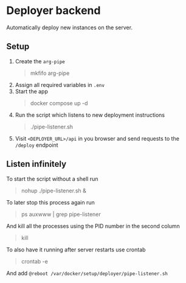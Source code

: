 # Deployer backend

Automatically deploy new instances on the server.

## Setup

1. Create the `arg-pipe`
    > mkfifo arg-pipe
2. Assign all required variables in `.env`
3. Start the app
    > docker compose up -d
4. Run the script which listens to new deployment instructions
   > ./pipe-listener.sh
5. Visit `<DEPLOYER_URL>/api` in you browser and send requests to the `/deploy` endpoint

## Listen infinitely

To start the script without a shell run
   > nohup ./pipe-listener.sh &

To later stop this process again run
   > ps auxwww | grep pipe-listener

And kill all the processes using the PID number in the second column
   > kill <PID>

To also have it running after server restarts use crontab
   > crontab -e

And add `@reboot /var/docker/setup/deployer/pipe-listener.sh`